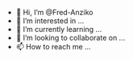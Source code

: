 - 👋 Hi, I’m @Fred-Anziko
- 👀 I’m interested in ...
- 🌱 I’m currently learning ...
- 💞️ I’m looking to collaborate on ...
- 📫 How to reach me ...

<!---
Fred-Anziko/Fred-Anziko is a ✨ special ✨ repository because its `README.md` (this file) appears on your GitHub profile.
You can click the Preview link to take a look at your changes.
--->
